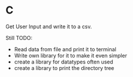 # C

Get User Input and write it to a csv.

Still TODO:

- Read data from file and print it to terminal
- Write own library for it to make it even simpler
- create a library for datatypes often used
- create a library to print the directory tree
